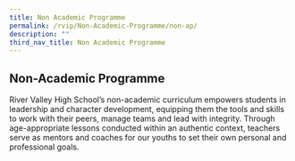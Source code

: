 ```yaml
---
title: Non Academic Programme
permalink: /rvip/Non-Academic-Programme/non-ap/
description: ""
third_nav_title: Non Academic Programme
---
```

## Non-Academic Programme

River Valley High School’s non-academic curriculum empowers students in leadership and character development, equipping them the tools and skills to work with their peers, manage teams and lead with integrity. Through age-appropriate lessons conducted within an authentic context, teachers serve as mentors and coaches for our youths to set their own personal and professional goals.

